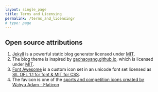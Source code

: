 ```yaml
---
layout: single_page
title: Terms and Licensing
permalink: /terms_and_licensing/
# type: page
---
```


## Open source attributions

1. [Jekyll](https://jekyllrb.com/) is a powerful static blog generator licensed under [MIT](https://github.com/jekyll/jekyll/blob/master/LICENSE).
1. The blog theme is inspired by [gaohaoyang.github.io](https://github.com/Gaohaoyang/gaohaoyang.github.io), which is licensed under [MIT](https://github.com/jekyll/jekyll/blob/master/LICENSE).
1. [Font Awesome](http://fontawesome.com/) is a custom icon set in an unicode font set licensed as [SIL OFL 1.1 for font & MIT for CSS](http://fontawesome.io/license).
1. The favicon is one of the <a href="https://www.flaticon.com/free-icons/sports-and-competition" title="sports and competition icons">sports and competition icons created by Wahyu Adam - Flaticon</a>
